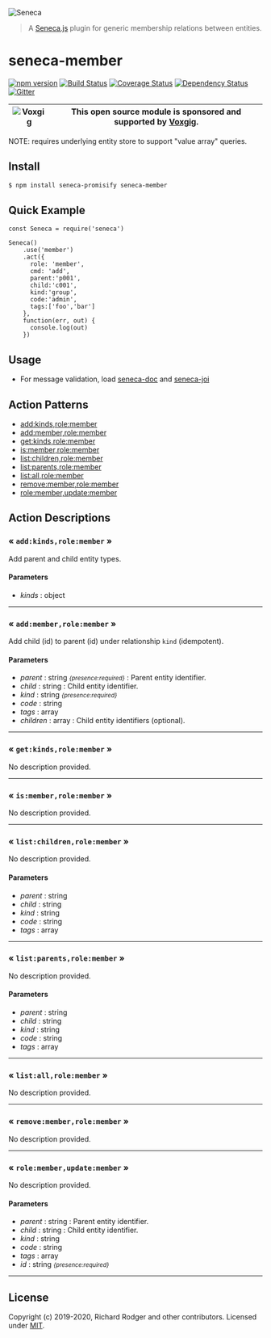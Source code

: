 ![Seneca](http://senecajs.org/files/assets/seneca-logo.png)

> A [Seneca.js][] plugin for generic membership relations between entities.

# seneca-member
[![npm version][npm-badge]][npm-url]
[![Build Status][travis-badge]][travis-url]
[![Coverage Status][coveralls-badge]][coveralls-url]
[![Dependency Status][david-badge]][david-url]
[![Gitter][gitter-badge]][gitter-url]

| ![Voxgig](https://www.voxgig.com/res/img/vgt01r.png) | This open source module is sponsored and supported by [Voxgig](https://www.voxgig.com). |
|---|---|

NOTE: requires underlying entity store to support "value array" queries.


## Install

```sh
$ npm install seneca-promisify seneca-member
```


## Quick Example

```
const Seneca = require('seneca')

Seneca()
    .use('member')
    .act({
      role: 'member',
      cmd: 'add',
      parent:'p001', 
      child:'c001', 
      kind:'group', 
      code:'admin', 
      tags:['foo','bar']
    },
    function(err, out) {
      console.log(out)
    })
```


## Usage

* For message validation,
  load [seneca-doc](github.com/voxgig/seneca-doc)
  and [seneca-joi](github.com/voxgig/seneca-joi)



<!--START:action-list-->


## Action Patterns

* [add:kinds,role:member](#-addkindsrolemember-)
* [add:member,role:member](#-addmemberrolemember-)
* [get:kinds,role:member](#-getkindsrolemember-)
* [is:member,role:member](#-ismemberrolemember-)
* [list:children,role:member](#-listchildrenrolemember-)
* [list:parents,role:member](#-listparentsrolemember-)
* [list:all,role:member](#-listallrolemember-)
* [remove:member,role:member](#-removememberrolemember-)
* [role:member,update:member](#-rolememberupdatemember-)


<!--END:action-list-->

<!--START:action-desc-->


## Action Descriptions

### &laquo; `add:kinds,role:member` &raquo;

Add parent and child entity types.


#### Parameters


* _kinds_ : object


----------
### &laquo; `add:member,role:member` &raquo;

Add child (id) to parent (id) under relationship `kind` (idempotent).


#### Parameters


* _parent_ : string <i><small>{presence:required}</small></i>
 : Parent entity identifier.
* _child_ : string
 : Child entity identifier.
* _kind_ : string <i><small>{presence:required}</small></i>
* _code_ : string
* _tags_ : array
* _children_ : array
 : Child entity identifiers (optional).


----------
### &laquo; `get:kinds,role:member` &raquo;

No description provided.



----------
### &laquo; `is:member,role:member` &raquo;

No description provided.



----------
### &laquo; `list:children,role:member` &raquo;

No description provided.


#### Parameters


* _parent_ : string
* _child_ : string
* _kind_ : string
* _code_ : string
* _tags_ : array


----------
### &laquo; `list:parents,role:member` &raquo;

No description provided.


#### Parameters


* _parent_ : string
* _child_ : string
* _kind_ : string
* _code_ : string
* _tags_ : array


----------
### &laquo; `list:all,role:member` &raquo;

No description provided.



----------
### &laquo; `remove:member,role:member` &raquo;

No description provided.



----------
### &laquo; `role:member,update:member` &raquo;

No description provided.


#### Parameters


* _parent_ : string
 : Parent entity identifier.
* _child_ : string
 : Child entity identifier.
* _kind_ : string
* _code_ : string
* _tags_ : array
* _id_ : string <i><small>{presence:required}</small></i>


----------


<!--END:action-desc-->



## License

Copyright (c) 2019-2020, Richard Rodger and other contributors.
Licensed under [MIT][].

[MIT]: ./LICENSE
[Seneca.js]: https://www.npmjs.com/package/seneca
[travis-badge]: https://travis-ci.org/senecajs/seneca-member.svg
[travis-url]: https://travis-ci.org/senecajs/seneca-member
[npm-badge]: https://img.shields.io/npm/v/@seneca/member.svg
[npm-url]: https://npmjs.com/package/@seneca/member
[david-badge]: https://david-dm.org/senecajs/seneca-member.svg
[david-url]: https://david-dm.org/senecajs/seneca-member
[gitter-badge]: https://badges.gitter.im/Join%20Chat.svg
[gitter-url]: https://gitter.im/senecajs/seneca
[coveralls-badge]: https://coveralls.io/repos/github/senecajs/seneca-member/badge.svg?branch=master
[coveralls-url]: https://coveralls.io/github/senecajs/seneca-member?branch=master
[Senecajs org]: https://github.com/senecajs/
